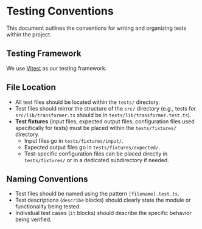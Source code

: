 # Testing Conventions

This document outlines the conventions for writing and organizing tests within the project.

## Testing Framework

We use [Vitest](https://vitest.dev/) as our testing framework.

## File Location

- All test files should be located within the `tests/` directory.
- Test files should mirror the structure of the `src/` directory (e.g., tests for `src/lib/transformer.ts` should be in `tests/lib/transformer.test.ts`).
- **Test fixtures** (input files, expected output files, configuration files used specifically for tests) must be placed within the `tests/fixtures/` directory.
  - Input files go in `tests/fixtures/input/`.
  - Expected output files go in `tests/fixtures/expected/`.
  - Test-specific configuration files can be placed directly in `tests/fixtures/` or in a dedicated subdirectory if needed.

## Naming Conventions

- Test files should be named using the pattern `[filename].test.ts`.
- Test descriptions (`describe` blocks) should clearly state the module or functionality being tested.
- Individual test cases (`it` blocks) should describe the specific behavior being verified.
